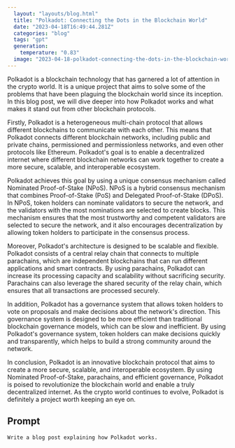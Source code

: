 ```yaml
---
  layout: "layouts/blog.html"
  title: "Polkadot: Connecting the Dots in the Blockchain World"
  date: "2023-04-18T16:49:44.281Z"
  categories: "blog"
  tags: "gpt"
  generation: 
    temperature: "0.83"
  image: "2023-04-18-polkadot-connecting-the-dots-in-the-blockchain-world.webp"
---
```

Polkadot is a blockchain technology that has garnered a lot of attention in the crypto world. It is a unique project that aims to solve some of the problems that have been plaguing the blockchain world since its inception. In this blog post, we will dive deeper into how Polkadot works and what makes it stand out from other blockchain protocols.

Firstly, Polkadot is a heterogeneous multi-chain protocol that allows different blockchains to communicate with each other. This means that Polkadot connects different blockchain networks, including public and private chains, permissioned and permissionless networks, and even other protocols like Ethereum. Polkadot's goal is to enable a decentralized internet where different blockchain networks can work together to create a more secure, scalable, and interoperable ecosystem.

Polkadot achieves this goal by using a unique consensus mechanism called Nominated Proof-of-Stake (NPoS). NPoS is a hybrid consensus mechanism that combines Proof-of-Stake (PoS) and Delegated Proof-of-Stake (DPoS). In NPoS, token holders can nominate validators to secure the network, and the validators with the most nominations are selected to create blocks. This mechanism ensures that the most trustworthy and competent validators are selected to secure the network, and it also encourages decentralization by allowing token holders to participate in the consensus process.

Moreover, Polkadot's architecture is designed to be scalable and flexible. Polkadot consists of a central relay chain that connects to multiple parachains, which are independent blockchains that can run different applications and smart contracts. By using parachains, Polkadot can increase its processing capacity and scalability without sacrificing security. Parachains can also leverage the shared security of the relay chain, which ensures that all transactions are processed securely.

In addition, Polkadot has a governance system that allows token holders to vote on proposals and make decisions about the network's direction. This governance system is designed to be more efficient than traditional blockchain governance models, which can be slow and inefficient. By using Polkadot's governance system, token holders can make decisions quickly and transparently, which helps to build a strong community around the network.

In conclusion, Polkadot is an innovative blockchain protocol that aims to create a more secure, scalable, and interoperable ecosystem. By using Nominated Proof-of-Stake, parachains, and efficient governance, Polkadot is poised to revolutionize the blockchain world and enable a truly decentralized internet. As the crypto world continues to evolve, Polkadot is definitely a project worth keeping an eye on.


## Prompt
```markdown
Write a blog post explaining how Polkadot works.
```
